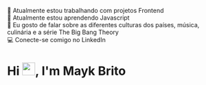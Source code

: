 🏢 Atualmente estou trabalhando com projetos Frontend<br>
🌱 Atualmente estou aprendendo Javascript<br>
💬 Eu gosto de falar sobre as diferentes culturas dos países, música, culinária e a série The Big Bang Theory<br>
💻 Conecte-se comigo no LinkedIn<br>
<h1 align="left">Hi <img src="https://raw.githubusercontent.com/kaueMarques/kaueMarques/master/hi.gif" height="30px">, I'm Mayk Brito</h1>
